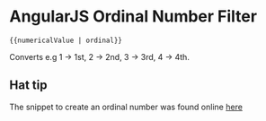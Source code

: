 # AngularJS Ordinal Number Filter


    {{numericalValue | ordinal}}

Converts e.g 1 -> 1st, 2 -> 2nd, 3 -> 3rd, 4 -> 4th.

## Hat tip
The snippet to create an ordinal number was found online [here](http://ecommerce.shopify.com/c/ecommerce-design/t/ordinal-number-in-javascript-1st-2nd-3rd-4th-29259)
